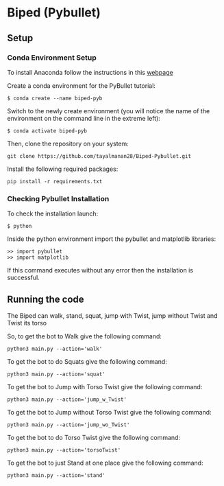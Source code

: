 # Biped (Pybullet)

## Setup

### Conda Environment Setup

To install Anaconda follow the instructions in this [webpage](https://www.digitalocean.com/community/tutorials/how-to-install-the-anaconda-python-distribution-on-ubuntu-20-04-quickstart)

Create a conda environment for the PyBullet tutorial:  
```
$ conda create --name biped-pyb  
```
Switch to the newly create environment (you will notice the name of the environment on the command line in the extreme left):  
```
$ conda activate biped-pyb  
```

Then, clone the repository on your system:
```
git clone https://github.com/tayalmanan28/Biped-Pybullet.git
```
Install the following required packages:
```
pip install -r requirements.txt
```

### Checking Pybullet Installation

To check the installation launch:  
```
$ python  
```

Inside the python environment import the pybullet and matplotlib libraries:  
```
>> import pybullet
>> import matplotlib
```
If this command executes without any error then the installation is successful. 

## Running the code
The Biped can walk, stand, squat, jump with Twist, jump without Twist and Twist its torso

So, to get the bot to Walk give the following command:
```
python3 main.py --action='walk'
```

To get the bot to do Squats give the following command:
```
python3 main.py --action='squat'
```

To get the bot to Jump with Torso Twist give the following command:
```
python3 main.py --action='jump_w_Twist'
```

To get the bot to Jump without Torso Twist give the following command:
```
python3 main.py --action='jump_wo_Twist'
```

To get the bot to do Torso Twist give the following command:
```
python3 main.py --action='torsoTwist'
```
To get the bot to just Stand at one place give the following command:
```
python3 main.py --action='stand'
```
